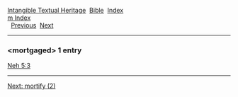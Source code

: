 [Intangible Textual Heritage](../../index)  [Bible](../index) 
[Index](index)   
[m Index](_m_)  
  [Previous](c07565)  [Next](c07567) 

------------------------------------------------------------------------

### &lt;mortgaged&gt; 1 entry

[Neh 5:3](../kjv/neh005.htm#003)  

------------------------------------------------------------------------

[Next: mortify (2)](c07567)
